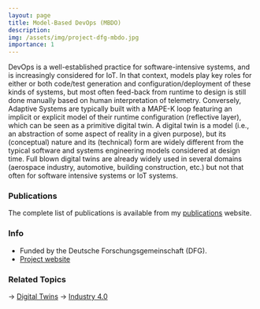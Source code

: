 ```yaml
---
layout: page
title: Model-Based DevOps (MBDO)
description: 
img: /assets/img/project-dfg-mbdo.jpg
importance: 1
---
```


DevOps is a well-established practice for software-intensive systems, and is increasingly considered for IoT. In that context, models play key roles for either or both code/test generation and configuration/deployment of these kinds of systems, but most often feed-back from runtime to design is still done manually based on human interpretation of telemetry. Conversely, Adaptive  Systems are typically built with a MAPE-K loop featuring an implicit or explicit model of their runtime configuration (reflective layer), which can be seen as a primitive digital twin. A digital twin is a model (i.e., an abstraction of some aspect of reality in a given purpose), but its (conceptual) nature and its (technical) form are widely different from the typical software and systems engineering models considered at design time. Full blown digital twins are already widely used in several domains (aerospace industry, automotive, building construction, etc.) but not that often for software intensive systems or IoT systems.

### Publications

The complete list of publications is available from my [publications](https://awortmann.github.io/publications/) website.

### Info

- Funded by the Deutsche Forschungsgemeinschaft (DFG).
- [Project website](https://mbdo.github.io/)

### Related Topics

→ [Digital Twins](https://wortmann.ac/dts/)
→ [Industry 4.0](https://wortmann.ac/i40/)